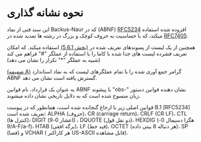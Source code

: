 # نحوه نشانه گذاری

این سند فنی از نماد Backus-Naur که در
(ABNF) [RFC5234](https://datatracker.ietf.org/doc/html/rfc5234)
افزوده شده استفاده میکند،
که با حساسیت به حروف کوچک و بزرگ در رشته ها تمدید شده در
[RFC7405](https://datatracker.ietf.org/doc/html/rfc7405).

همچنین از یک لیست از پسوندهای تعریف شده در
[(بخش 5.6.1)](TODO)
استفاده میکند.
که امکان تعریف فشرده لیست های جدا شده با کاما را با استفاده از عملگر "#" فراهم می کند
(شبیه به عملگر "*" تکرار را نشان می دهد)

[(ضمیمه A)](TODO)
گرامر جمع آوری شده را با تمام عملگرهای لیست که به نماد استاندارد ABNF گسترش یافته است نشان می دهد.

به عنوان یک قرارداد، نام قوانین ABNF با پیشوند "obs-" نشان دهنده قوانین دستور زبان منسوخ شده است که به دلایل تاریخی نشان داده میشوند.

قوانین اصلی زیر با ارجاع گنجانده شده است، همانطور که در پیوست B.1 [RFC5234] تعریف شده است: ALPHA (حروف)، CR (carriage return)، CRLF (CR LF)، CTL (کنترل ها)، DIGIT (اعشار 0-9) ، DQUOTE (دو نقل قول)، HEXDIG (هگزا دسیمال 0-9/A-F/a-f)، HTAB (برگه افقی)، LF (فید خط)، OCTET (هر دنباله 8 بیتی داده)، SP (فضا) و VCHAR ( هر کاراکتر US-ASCII قابل مشاهده).
